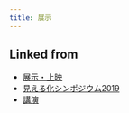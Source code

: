 ```yaml
---
title: 展示
---
```

## Linked from

* [展示・上映](/展示・上映)
* [見える化シンポジウム2019](/見える化シンポジウム2019)
* [講演](/講演)
